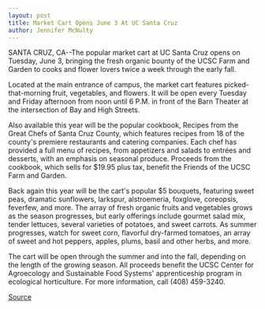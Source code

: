 ```yaml
---
layout: post
title: Market Cart Opens June 3 At UC Santa Cruz
author: Jennifer McNulty
---
```


SANTA CRUZ, CA--The popular market cart at UC Santa Cruz opens on  Tuesday, June 3, bringing the fresh organic bounty of the UCSC Farm and  Garden to cooks and flower lovers twice a week through the early fall.

Located at the main entrance of campus, the market cart features  picked-that-morning fruit, vegetables, and flowers. It will be open every  Tuesday and Friday afternoon from noon until 6 P.M. in front of the Barn  Theater at the intersection of Bay and High Streets.

Also available this year will be the popular cookbook, Recipes from the  Great Chefs of Santa Cruz County, which features recipes from 18 of the  county's premiere restaurants and catering companies. Each chef has  provided a full menu of recipes, from appetizers and salads to entrées and  desserts, with an emphasis on seasonal produce. Proceeds from the  cookbook, which sells for $19.95 plus tax, benefit the Friends of the UCSC  Farm and Garden.

Back again this year will be the cart's popular $5 bouquets, featuring  sweet peas, dramatic sunflowers, larkspur, alstroemeria, foxglove,  coreopsis, feverfew, and more. The array of fresh organic fruits and  vegetables grows as the season progresses, but early offerings include  gourmet salad mix, tender lettuces, several varieties of potatoes, and sweet  carrots. As summer progresses, watch for sweet corn, flavorful dry-farmed  tomatoes, an array of sweet and hot peppers, apples, plums, basil and other  herbs, and more.

The cart will be open through the summer and into the fall, depending  on the length of the growing season. All proceeds benefit the UCSC Center  for Agroecology and Sustainable Food Systems' apprenticeship program in  ecological horticulture. For more information, call (408) 459-3240.

[Source](http://www1.ucsc.edu/news_events/press_releases/archive/96-97/05-97/051697-Market_cart_opens_J.html "Permalink to 051697-Market_cart_opens_J")